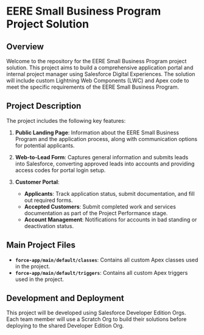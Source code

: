 # EERE Small Business Program Project Solution

## Overview

Welcome to the repository for the EERE Small Business Program project solution. This project aims to build a comprehensive application portal and internal project manager using Salesforce Digital Experiences. The solution will include custom Lightning Web Components (LWC) and Apex code to meet the specific requirements of the EERE Small Business Program.

## Project Description

The project includes the following key features:

1. **Public Landing Page**: Information about the EERE Small Business Program and the application process, along with communication options for potential applicants.

2. **Web-to-Lead Form**: Captures general information and submits leads into Salesforce, converting approved leads into accounts and providing access codes for portal login setup.

3. **Customer Portal**: 
   - **Applicants**: Track application status, submit documentation, and fill out required forms.
   - **Accepted Customers**: Submit completed work and services documentation as part of the Project Performance stage.
   - **Account Management**: Notifications for accounts in bad standing or deactivation status.

## Main Project Files

- **`force-app/main/default/classes`**: Contains all custom Apex classes used in the project.
- **`force-app/main/default/triggers`**: Contains all custom Apex triggers used in the project.

## Development and Deployment

This project will be developed using Salesforce Developer Edition Orgs. Each team member will use a Scratch Org to build their solutions before deploying to the shared Developer Edition Org. 
